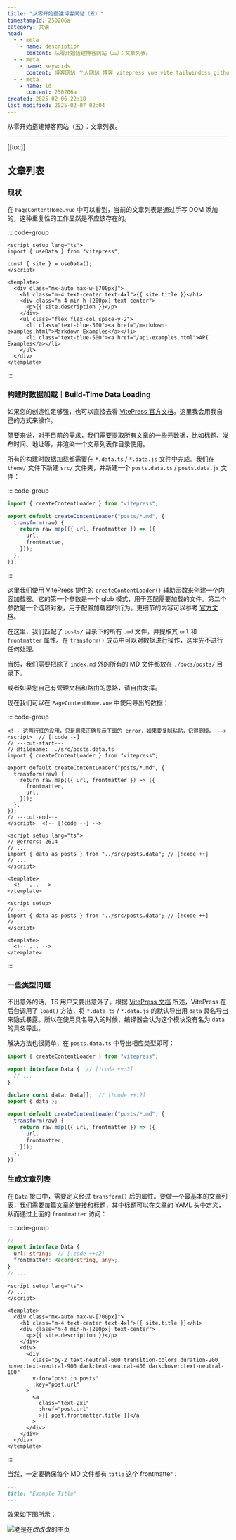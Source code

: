 ```yaml
---
title: "从零开始搭建博客网站（五）"
timestampId: 250206a
category: 共读
head:
  - - meta
    - name: description
      content: 从零开始搭建博客网站（五）：文章列表。
  - - meta
    - name: keywords
      content: 博客网站 个人网站 博客 vitepress vue vite tailwindcss github_pages typescript
  - - meta
    - name: id
      content: 250206a
created: 2025-02-06 22:18
last_modified: 2025-02-07 02:04
---
```


从零开始搭建博客网站（五）：文章列表。

---

[[toc]]

## 文章列表

### 现状

在 `PageContentHome.vue` 中可以看到，当前的文章列表是通过手写 DOM 添加的，这种重复性的工作显然是不应该存在的。

::: code-group

```vue [./docs/.vitepress/theme/components/PageContentHome.vue] {13-16}
<script setup lang="ts">
import { useData } from "vitepress";

const { site } = useData();
</script>

<template>
  <div class="mx-auto max-w-[700px]">
    <h1 class="m-4 text-center text-4xl">{{ site.title }}</h1>
    <div class="m-4 min-h-[200px] text-center">
      <p>{{ site.description }}</p>
    </div>
    <ul class="flex flex-col space-y-2">
      <li class="text-blue-500"><a href="/markdown-examples.html">Markdown Examples</a></li>
      <li class="text-blue-500"><a href="/api-examples.html">API Examples</a></li>
    </ul>
  </div>
</template>
```

:::

### 构建时数据加载｜Build-Time Data Loading

如果您的创造性足够强，也可以直接去看 [VitePress 官方文档](https://vitepress.dev/guide/data-loading#createcontentloader)。这里我会用我自己的方式来操作。

简要来说，对于目前的需求，我们需要提取所有文章的一些元数据，比如标题、发布时间、地址等，并渲染一个文章列表作目录使用。

所有的构建时数据加载都需要在 `*.data.ts` / `*.data.js` 文件中完成。我们在 `theme/` 文件下新建 `src/` 文件夹，并新建一个 `posts.data.ts` / `posts.data.js` 文件：

::: code-group

```ts [./docs/.vitepress/theme/src/posts.data.ts] twoslash
import { createContentLoader } from "vitepress";

export default createContentLoader("posts/*.md", {
  transform(raw) {
    return raw.map(({ url, frontmatter }) => ({
      url,
      frontmatter,
    }));
  },
});
```

:::

这里我们使用 VitePress 提供的 `createContentLoader()` 辅助函数来创建一个内容加载器。它的第一个参数是一个 glob 模式，用于匹配需要加载的文件。第二个参数是一个选项对象，用于配置加载器的行为。更细节的内容可以参考 [官方文档](https://vitepress.dev/zh/guide/data-loading#createcontentloader)。

在这里，我们匹配了 `posts/` 目录下的所有 `.md` 文件，并提取其 `url` 和 `frontmatter` 属性。在 `transform()` 成员中可以对数据进行操作，这里先不进行任何处理。

当然，我们需要把除了 `index.md` 外的所有的 MD 文件都放在 `./docs/posts/` 目录下。

或者如果您自己有管理文档和路由的思路，请自由发挥。

现在我们可以在 `PageContentHome.vue` 中使用导出的数据：

::: code-group

```vue [PageContentHome.vue (ts)] twoslash
<!-- 这两行红的没用，只是用来正确显示下面的 error，如果要复制粘贴，记得删掉。 -->
<script>  // [!code --]
// ---cut-start---
// @filename: ../src/posts.data.ts
import { createContentLoader } from "vitepress";

export default createContentLoader("posts/*.md", {
  transform(raw) {
    return raw.map(({ url, frontmatter }) => ({
      frontmatter,
      url,
    }));
  },
});
// ---cut-end---
</script>  <!-- [!code --] -->

<script setup lang="ts">
// @errors: 2614
// ...
import { data as posts } from "../src/posts.data"; // [!code ++]
// ...
</script>

<template>
  <!-- ... -->
</template>
```

```vue [PageContentHome.vue (js)]
<script setup>
// ...
import { data as posts } from "../src/posts.data"; // [!code ++]
// ...
</script>

<template>
  <!-- ... -->
</template>
```

:::

### 一些类型问题

不出意外的话，TS 用户又要出意外了。根据 [VitePress 文档](<https://vitepress.dev/zh/guide/data-loading#:~:text=%E4%BD%A0%E4%BC%9A%E6%B3%A8%E6%84%8F%E5%88%B0%20data%20loader%20%E6%9C%AC%E8%BA%AB%E5%B9%B6%E6%B2%A1%E6%9C%89%E5%AF%BC%E5%87%BA%20data%E3%80%82%E8%BF%99%E6%98%AF%E5%9B%A0%E4%B8%BA%20VitePress%20%E5%9C%A8%E5%90%8E%E5%8F%B0%E8%B0%83%E7%94%A8%E4%BA%86%20load()%20%E6%96%B9%E6%B3%95%EF%BC%8C%E5%B9%B6%E9%80%9A%E8%BF%87%E5%90%8D%E4%B8%BA%20data%20%E7%9A%84%E5%85%B7%E5%90%8D%E5%AF%BC%E5%87%BA%E9%9A%90%E5%BC%8F%E5%9C%B0%E6%9A%B4%E9%9C%B2%E4%BA%86%E7%BB%93%E6%9E%9C%E3%80%82>) 所述，VitePress 在后台调用了 `load()` 方法，将 `*.data.ts` / `*.data.js` 的默认导出用 `data` 具名导出来隐式暴露。所以在使用具名导入的时候，编译器会认为这个模块没有名为 `data` 的具名导出。

解决方法也很简单，在 `posts.data.ts` 中导出相应类型即可：

```ts twoslash
import { createContentLoader } from "vitepress";

export interface Data {  // [!code ++:3]
  // ...
}

declare const data: Data[];  // [!code ++:2]
export { data };

export default createContentLoader("posts/*.md", {
  transform(raw) {
    return raw.map(({ url, frontmatter }) => ({
      url,
      frontmatter,
    }));
  },
});
```

### 生成文章列表

在 `Data` 接口中，需要定义经过 `transform()` 后的属性。要做一个最基本的文章列表，我们需要每篇文章的链接和标题，其中标题可以在文章的 YAML 头中定义，从而通过上面的 `frontmatter` 访问：

::: code-group

```ts [posts.data.ts] twoslash
// ...
export interface Data {
  url: string;  // [!code ++:2]
  frontmatter: Record<string, any>;
}
// ...
```

```vue [PageContentHome.vue] {11-23}
<script setup lang="ts">
// ...
</script>

<template>
  <div class="mx-auto max-w-[700px]">
    <h1 class="m-4 text-center text-4xl">{{ site.title }}</h1>
    <div class="m-4 min-h-[200px] text-center">
      <p>{{ site.description }}</p>
    </div>
    <div>
      <div
        class="py-2 text-neutral-600 transition-colors duration-200 hover:text-neutral-900 dark:text-neutral-400 dark:hover:text-neutral-100"
        v-for="post in posts"
        :key="post.url"
      >
        <a
          class="text-2xl"
          :href="post.url"
          >{{ post.frontmatter.title }}</a
        >
      </div>
    </div>
  </div>
</template>
```

:::

当然，一定要确保每个 MD 文件都有 `title` 这个 frontmatter：

```markdown
---
title: "Example Title"
---
```

效果如下图所示：

![老是在改改改的主页](build_a_blog_site_5_assets/ATTCH_20250207020355829.png)

